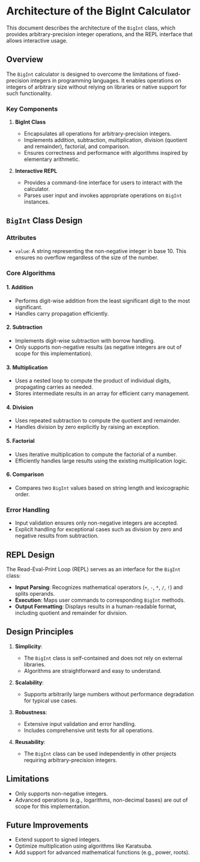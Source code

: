 # Architecture of the BigInt Calculator

This document describes the architecture of the `BigInt` class, which provides arbitrary-precision integer operations, and the REPL interface that allows interactive usage.

## Overview

The `BigInt` calculator is designed to overcome the limitations of fixed-precision integers in programming languages. It enables operations on integers of arbitrary size without relying on libraries or native support for such functionality.

### Key Components

1. **BigInt Class**
   - Encapsulates all operations for arbitrary-precision integers.
   - Implements addition, subtraction, multiplication, division (quotient and remainder), factorial, and comparison.
   - Ensures correctness and performance with algorithms inspired by elementary arithmetic.

2. **Interactive REPL**
   - Provides a command-line interface for users to interact with the calculator.
   - Parses user input and invokes appropriate operations on `BigInt` instances.

## `BigInt` Class Design

### Attributes
- `value`: A string representing the non-negative integer in base 10. This ensures no overflow regardless of the size of the number.

### Core Algorithms
#### 1. **Addition**
   - Performs digit-wise addition from the least significant digit to the most significant.
   - Handles carry propagation efficiently.

#### 2. **Subtraction**
   - Implements digit-wise subtraction with borrow handling.
   - Only supports non-negative results (as negative integers are out of scope for this implementation).

#### 3. **Multiplication**
   - Uses a nested loop to compute the product of individual digits, propagating carries as needed.
   - Stores intermediate results in an array for efficient carry management.

#### 4. **Division**
   - Uses repeated subtraction to compute the quotient and remainder.
   - Handles division by zero explicitly by raising an exception.

#### 5. **Factorial**
   - Uses iterative multiplication to compute the factorial of a number.
   - Efficiently handles large results using the existing multiplication logic.

#### 6. **Comparison**
   - Compares two `BigInt` values based on string length and lexicographic order.

### Error Handling
- Input validation ensures only non-negative integers are accepted.
- Explicit handling for exceptional cases such as division by zero and negative results from subtraction.

## REPL Design

The Read-Eval-Print Loop (REPL) serves as an interface for the `BigInt` class:
- **Input Parsing**: Recognizes mathematical operators (`+`, `-`, `*`, `/`, `!`) and splits operands.
- **Execution**: Maps user commands to corresponding `BigInt` methods.
- **Output Formatting**: Displays results in a human-readable format, including quotient and remainder for division.

## Design Principles

1. **Simplicity**:
   - The `BigInt` class is self-contained and does not rely on external libraries.
   - Algorithms are straightforward and easy to understand.

2. **Scalability**:
   - Supports arbitrarily large numbers without performance degradation for typical use cases.

3. **Robustness**:
   - Extensive input validation and error handling.
   - Includes comprehensive unit tests for all operations.

4. **Reusability**:
   - The `BigInt` class can be used independently in other projects requiring arbitrary-precision integers.

## Limitations
- Only supports non-negative integers.
- Advanced operations (e.g., logarithms, non-decimal bases) are out of scope for this implementation.

## Future Improvements
- Extend support to signed integers.
- Optimize multiplication using algorithms like Karatsuba.
- Add support for advanced mathematical functions (e.g., power, roots).
